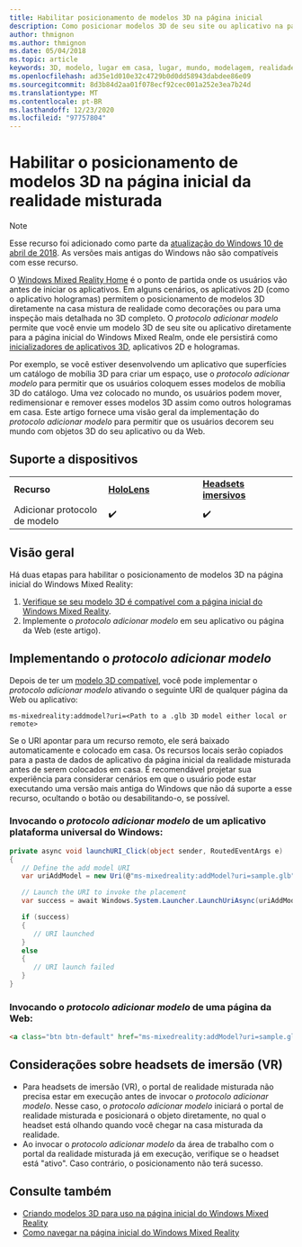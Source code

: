 ```yaml
---
title: Habilitar posicionamento de modelos 3D na página inicial
description: Como posicionar modelos 3D de seu site ou aplicativo na página inicial do Windows Mixed Reality
author: thmignon
ms.author: thmignon
ms.date: 05/04/2018
ms.topic: article
keywords: 3D, modelo, lugar em casa, lugar, mundo, modelagem, realidade misturada, página inicial, Web, aplicativo, headset de realidade misturada, headset de realidade mista do Windows, headset da realidade virtual
ms.openlocfilehash: ad35e1d010e32c4729b0d0dd58943dabdee86e09
ms.sourcegitcommit: 8d3b84d2aa01f078ecf92cec001a252e3ea7b24d
ms.translationtype: MT
ms.contentlocale: pt-BR
ms.lasthandoff: 12/23/2020
ms.locfileid: "97757804"
---
```

# <a name="enable-placement-of-3d-models-in-the-mixed-reality-home"></a>Habilitar o posicionamento de modelos 3D na página inicial da realidade misturada

> [!NOTE]
> Esse recurso foi adicionado como parte da [atualização do Windows 10 de abril de 2018](https://docs.microsoft.com/windows/mixed-reality/enthusiast-guide/release-notes-april-2018). As versões mais antigas do Windows não são compatíveis com esse recurso.

O [Windows Mixed Reality Home](../discover/navigating-the-windows-mixed-reality-home.md) é o ponto de partida onde os usuários vão antes de iniciar os aplicativos. Em alguns cenários, os aplicativos 2D (como o aplicativo hologramas) permitem o posicionamento de modelos 3D diretamente na casa mistura de realidade como decorações ou para uma inspeção mais detalhada no 3D completo. O *protocolo adicionar modelo* permite que você envie um modelo 3D de seu site ou aplicativo diretamente para a página inicial do Windows Mixed Realm, onde ele persistirá como [inicializadores de aplicativos 3D](3d-app-launcher-design-guidance.md), aplicativos 2D e hologramas. 

Por exemplo, se você estiver desenvolvendo um aplicativo que superfícies um catálogo de mobília 3D para criar um espaço, use o *protocolo adicionar modelo* para permitir que os usuários coloquem esses modelos de mobília 3D do catálogo. Uma vez colocado no mundo, os usuários podem mover, redimensionar e remover esses modelos 3D assim como outros hologramas em casa. Este artigo fornece uma visão geral da implementação do *protocolo adicionar modelo* para permitir que os usuários decorem seu mundo com objetos 3D do seu aplicativo ou da Web.

## <a name="device-support"></a>Suporte a dispositivos

<table>
    <colgroup>
    <col width="33%" />
    <col width="33%" />
    <col width="33%" />
    </colgroup>
    <tr>
        <td><strong>Recurso</strong></td>
        <td><a href="../hololens-hardware-details.md"><strong>HoloLens</strong></a></td>
        <td><a href="../discover/immersive-headset-hardware-details.md"><strong>Headsets imersivos</strong></a></td>
    </tr>
     <tr>
        <td>Adicionar protocolo de modelo</td>
        <td>✔️</td>
        <td>✔️</td>
    </tr>
</table>

## <a name="overview"></a>Visão geral

Há duas etapas para habilitar o posicionamento de modelos 3D na página inicial do Windows Mixed Reality:
1. [Verifique se seu modelo 3D é compatível com a página inicial do Windows Mixed Reality](creating-3d-models-for-use-in-the-windows-mixed-reality-home.md).
2. Implemente o *protocolo adicionar modelo* em seu aplicativo ou página da Web (este artigo).

## <a name="implementing-the-add-model-protocol"></a>Implementando o *protocolo adicionar modelo*

Depois de ter um [modelo 3D compatível](creating-3d-models-for-use-in-the-windows-mixed-reality-home.md), você pode implementar o *protocolo adicionar modelo* ativando o seguinte URI de qualquer página da Web ou aplicativo:

```
ms-mixedreality:addmodel?uri=<Path to a .glb 3D model either local or remote>
```

Se o URI apontar para um recurso remoto, ele será baixado automaticamente e colocado em casa. Os recursos locais serão copiados para a pasta de dados de aplicativo da página inicial da realidade misturada antes de serem colocados em casa. É recomendável projetar sua experiência para considerar cenários em que o usuário pode estar executando uma versão mais antiga do Windows que não dá suporte a esse recurso, ocultando o botão ou desabilitando-o, se possível. 

### <a name="invoking-the-add-model-protocol-from-a-universal-windows-platform-app"></a>Invocando o *protocolo adicionar modelo* de um aplicativo plataforma universal do Windows:

```C#
private async void launchURI_Click(object sender, RoutedEventArgs e)
{
   // Define the add model URI
   var uriAddModel = new Uri(@"ms-mixedreality:addModel?uri=sample.glb");

   // Launch the URI to invoke the placement
   var success = await Windows.System.Launcher.LaunchUriAsync(uriAddModel);

   if (success)
   {
      // URI launched
   }
   else
   {
      // URI launch failed
   }
}
```

### <a name="invoking-the-add-model-protocol-from-a-webpage"></a>Invocando o *protocolo adicionar modelo* de uma página da Web:

```html
<a class="btn btn-default" href="ms-mixedreality:addModel?uri=sample.glb"> Place 3D Model </a>
```

## <a name="considerations-for-immersive-vr-headsets"></a>Considerações sobre headsets de imersão (VR)

* Para headsets de imersão (VR), o portal de realidade misturada não precisa estar em execução antes de invocar o *protocolo adicionar modelo*. Nesse caso, o *protocolo adicionar modelo* iniciará o portal de realidade misturada e posicionará o objeto diretamente, no qual o headset está olhando quando você chegar na casa misturada da realidade. 
* Ao invocar o *protocolo adicionar modelo* da área de trabalho com o portal da realidade misturada já em execução, verifique se o headset está "ativo". Caso contrário, o posicionamento não terá sucesso. 

## <a name="see-also"></a>Consulte também

* [Criando modelos 3D para uso na página inicial do Windows Mixed Reality](creating-3d-models-for-use-in-the-windows-mixed-reality-home.md)
* [Como navegar na página inicial do Windows Mixed Reality](../discover/navigating-the-windows-mixed-reality-home.md)
